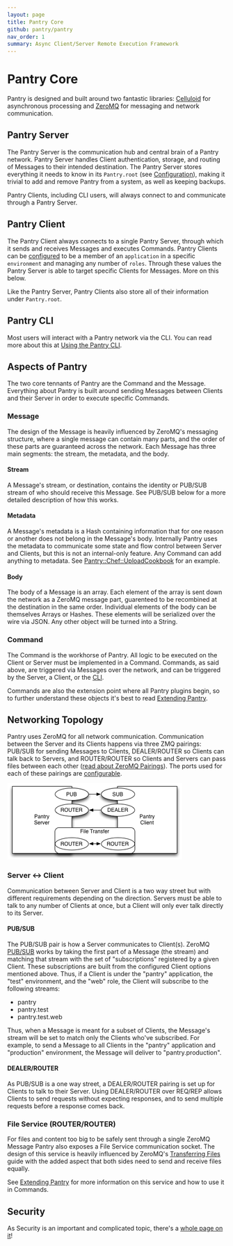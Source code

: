 ```yaml
---
layout: page
title: Pantry Core
github: pantry/pantry
nav_order: 1
summary: Async Client/Server Remote Execution Framework
---
```


# Pantry Core

Pantry is designed and built around two fantastic libraries: [Celluloid](http://celluloid.io/) for asynchronous processing and [ZeroMQ](http://zeromq.org/) for messaging and network communication.

## Pantry Server

The Pantry Server is the communication hub and central brain of a Pantry network. Pantry Server handles Client authentication, storage, and routing of Messages to their intended destination. The Pantry Server stores everything it needs to know in its `Pantry.root` (see [Configuration](/core/configure.html)), making it trivial to add and remove Pantry from a system, as well as keeping backups.

Pantry Clients, including CLI users, will always connect to and communicate through a Pantry Server.

## Pantry Client

The Pantry Client always connects to a single Pantry Server, through which it sends and receives Messages and executes Commands. Pantry Clients can be [configured](/core/configure.html) to be a member of an `application` in a specific `environment` and managing any number of `roles`. Through these values the Pantry Server is able to target specific Clients for Messages. More on this below.

Like the Pantry Server, Pantry Clients also store all of their information under `Pantry.root`.

## Pantry CLI

Most users will interact with a Pantry network via the CLI. You can read more about this at [Using the Pantry CLI](/core/cli.html).

## Aspects of Pantry

The two core tennants of Pantry are the Command and the Message. Everything about Pantry is built around sending Messages between Clients and their Server in order to execute specific Commands.

### Message

The design of the Message is heavily influenced by ZeroMQ's messaging structure, where a single message can contain many parts, and the order of these parts are guaranteed across the network. Each Message has three main segments: the stream, the metadata, and the body.

#### Stream

A Message's stream, or destination, contains the identity or PUB/SUB stream of who should receive this Message. See PUB/SUB below for a more detailed description of how this works.

#### Metadata

A Message's metadata is a Hash containing information that for one reason or another does not belong in the Message's body. Internally Pantry uses the metadata to communicate some state and flow control between Server and Clients, but this is not an internal-only feature. Any Command can add anything to metadata. See [Pantry::Chef::UploadCookbook](https://github.com/pantry/pantry-chef/blob/master/lib/pantry/chef/upload_cookbook.rb) for an example.

#### Body

The body of a Message is an array. Each element of the array is sent down the network as a ZeroMQ message part, guarenteed to be recombined at the destination in the same order. Individual elements of the body can be themselves Arrays or Hashes. These elements will be serialized over the wire via JSON. Any other object will be turned into a String.

### Command

The Command is the workhorse of Pantry. All logic to be executed on the Client or Server must be implemented in a Command. Commands, as said above, are triggered via Messages over the network, and can be triggered by the Server, a Client, or the [CLI](/core/cli.html).

Commands are also the extension point where all Pantry plugins begin, so to further understand these objects it's best to read [Extending Pantry](/core/extending.html).

## Networking Topology

Pantry uses ZeroMQ for all network communication. Communication between the Server and its Clients happens via three ZMQ pairings: PUB/SUB for sending Messages to Clients, DEALER/ROUTER so Clients can talk back to Servers, and ROUTER/ROUTER so Clients and Servers can pass files between each other ([read about ZeroMQ Pairings](http://zguide.zeromq.org/page:all#toc62)). The ports used for each of these pairings are [configurable](/core/configure.html).

![Pantry Network Topology](/assets/images/network_topology.png)

### Server <-> Client

Communication between Server and Client is a two way street but with different requirements depending on the direction. Servers must be able to talk to any number of Clients at once, but a Client will only ever talk directly to its Server.

#### PUB/SUB

The PUB/SUB pair is how a Server communicates to Client(s). ZeroMQ [PUB/SUB](http://zguide.zeromq.org/page:all#toc49) works by taking the first part of a Message (the stream) and matching that stream with the set of "subscriptions" registered by a given Client. These subscriptions are built from the configured Client options mentioned above. Thus, if a Client is under the "pantry" application, the "test" environment, and the "web" role, the Client will subscribe to the following streams:

* pantry
* pantry.test
* pantry.test.web

Thus, when a Message is meant for a subset of Clients, the Message's stream will be set to match only the Clients who've subscribed. For example, to send a Message to all Clients in the "pantry" application and "production" environment, the Message will deliver to "pantry.production".

#### DEALER/ROUTER

As PUB/SUB is a one way street, a DEALER/ROUTER pairing is set up for Clients to talk to their Server. Using DEALER/ROUTER over REQ/REP allows Clients to send requests without expecting responses, and to send multiple requests before a response comes back.

### File Service (ROUTER/ROUTER)

For files and content too big to be safely sent through a single ZeroMQ Message Pantry also exposes a File Service communication socket. The design of this service is heavily influenced by ZeroMQ's [Transferring Files](http://zguide.zeromq.org/page:all#Transferring-Files) guide with the added aspect that both sides need to send and receive files equally.

See [Extending Pantry](/core/extending.html) for more information on this service and how to use it in Commands.

## Security

As Security is an important and complicated topic, there's a [whole page on it](/core/security.html)!
